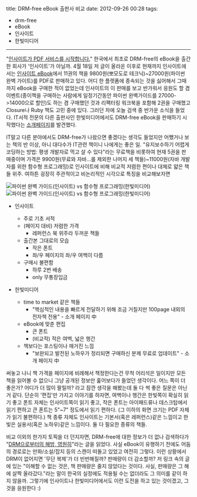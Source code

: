 title: DRM-free eBook 출판사 비교
date: 2012-09-26 00:28
tags:
- drm-free
- eBook
- 인사이트
- 한빛미디어
---

"[인사이트가 PDF 서비스를 시작합니다.](http://www.insightbook.co.kr/post/2361)" 한국에서 최초로 DRM-free의 eBook을 출간한 회사가 '인사이트'가 아닐까.  4월 18일 저 글이 올라온 이후로 현재까지 인사이트에서는 [인사이트 eBook](http://ebook.insightbook.co.kr/)에서 11권의 책을 9800원(뽀모도로 테크닉)~27000원(파이썬 완벽 가이트)를 PDF로 판매하고 있다. 어디 한 플랫폼에 종속되는 것을 싫어해서 그때까지 eBook을 구매한 적이 없었는데 인사이트의 이 판매를 보고 반가워서 응원도 할 겸 이벤트(종이책을 구매하는 사람에게 일정기간동안 파이썬 완벽가이드를 27000->14000으로 할인)도 하는 겸 구매했던 것과 리팩터링 워크북을 포함해 2권을 구매했고 Closure나 Ruby 책도 고민 중에 있다. 그러던 차에 오늘 검색 중 반가운 소식을 들었다. IT서적 전문의 다른 출판사인 한빛미디어에서도 DRM-free eBook을 판매하기 시작했다는 [소개페이지](http://www.hanb.co.kr/ebook/about_ebook.html)를 발견했다.

IT말고 다른 분야에서도 DRM-free가 나왔으면 좋겠다는 생각도 들었지만 어쨌거나 보는 책의 반 이상, 아니 대다수가 IT관련 책이니 나에게는 좋은 일. "유지보수하기 어렵게 코딩하는 방법: 평생 개발자로 먹고 살 수 있다"라는 무료책을 비롯하여 현재 5권을 판매중이며 가격은 9900원(무료와 자바...를 제외한 나머지 세 책들)~11000원(자바 개발자를 위한 함수형 프로그래밍)로 인사이트에 비해 비교적 저렴한 편이나 대체로 얇은 책들 위주. 여하튼 굉장히 주관적이고 비논리적인 시각으로 특징을 비교해보자면

![](/blog/images/comparison-with-drm-free-ebook-publishers/1.png "파이썬 완벽 가이드(인사이트) vs 함수형 프로그래밍(한빛미디어)")
![](/blog/images/comparison-with-drm-free-ebook-publishers/2.png "파이썬 완벽 가이드(인사이트) vs 함수형 프로그래밍(한빛미디어)")


- 인사이트
    - 주로 기초 서적
    - (페이지 대비) 저렴한 가격
        - 레퍼런스 북 위주라 두꺼운 책들
    - 출간본 그대로의 모습
        - 작은 폰트
        - 좌/우 페이지의 좌/우 여백이 다름
    - 구매시 불편함
        - 하루 2번 배송
        - only 무통장입금

- 한빛미디어
    - time to market 같은 책들
        - "핵심적인 내용을 빠르게 전달하기 위해 조금 거칠지만 100page 내외의 전자책 전용" - 소개 페이지 中
    - eBook에 맞춘 편집
        - 큰 폰트
        - (비교적) 적은 여백, 넓은 행간
    - 책보다는 포스팅이나 매거진 느낌
        - "보완되고 발전된 노하우가 정리되면 구매하신 분께 무료로 업데이트" - 소개 페이지 中

써놓고 나니 책 가격을 페이지에 비례해서 책정한다는건 무척 어리석은 일이지만 모든 책을 읽어볼 수 없으니 그냥 공개된 정보만 훑어보다가 들었던 생각이다. 어느 쪽이 더 좋은가? 어디가 더 많이 팔릴까? 라고 잠깐 생각을 해봤는데 둘 다 썩 좋은 질문은 아닌거 같다. 단순히 '편집'만 가지고 이야기를 하자면, 여백이나 행간은 한빛쪽이 확실히 읽기 좋고 폰트 자체는 인사이트쪽이 읽기 좋고, 작은 폰트는 아이패드류나 데스크탑에서 읽기 편하고 큰 폰트는 5"~7" 정도에서 읽기 편하다. (그 이하의 화면 크기는 PDF 자체가 읽기 불편하다.) 책 종류 자체도 인사이트는 기본서(혹은 레퍼런스)같은 느낌이고 한빛은  실용서(혹은 노하우)같은 느낌이다. 둘 다 필요한 종류의 책들.

비교 이외의 한가지 토픽을 더 던지자면, DRM-free에 대한 정보가 더 없나 검색하다가 "[DRM으로부터의 해방, 영원히](http://www.hanb.co.kr/network/view.html?bi_id=1821)"라는 글을 읽었다. 사실 eBook이 유행하기 전에도 어둠의 경로로는 만화/소설/잡지 등의 스캔이 떠돌고 있었고 여전히 그렇다. 이런 상황에서 DRM이 없어지면 '무단 복제'가 더 빈번해질까? 판매량이 더 감소할까? 저 링크 속의 글에 있는 "이해할 수 없는 것은, 책 판매량은 줄지 않았다는 것이다. 사실, 판매량은 그 해에 살짝 올라갔다."라는 말이 한국의 실정에도 적용될 수는 없더라도 그 의미를 같이 하지 않을까. 그렇기에 인사이트나 한빛미디어에서도 이런 도전을 하고 있는 것이겠고, 그것을 응원한다 :)

